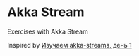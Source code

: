 # Akka Stream
Exercises with Akka Stream

Inspired by [Изучаем akka-streams, день 1](https://vooolll.github.io/akka-streams-learning-day1.html)